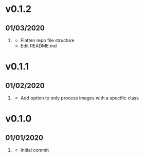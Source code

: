 # v0.1.2
##  01/03/2020

1. [](#new)
    * Flatten repo file structure
    * Edit README.md

# v0.1.1
##  01/02/2020

1. [](#new)
    * Add option to only process images with a specific class

# v0.1.0
##  01/01/2020

1. [](#new)
    * Initial commit
